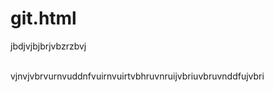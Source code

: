 # git.html
<!DOCTYPE html>
<html lang="en">
<head>
    <meta charset="UTF-8">
    <meta http-equiv="X-UA-Compatible" content="IE=edge">
    <meta name="viewport" content="width=device-width, initial-scale=1.0">
    <title>Document</title>
</head>
<body>
<p>
    jbdjvjbjbrjvbzrzbvj
</p>
<br>vjnvjvbrvurnvuddnfvuirnvuirtvbhruvnruijvbriuvbruvnddfujvbri

</body>
<html>
